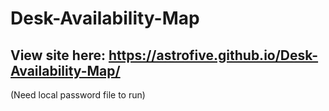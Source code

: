 # Desk-Availability-Map

## View site here: https://astrofive.github.io/Desk-Availability-Map/
(Need local password file to run)
